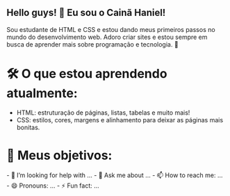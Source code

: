 ## Hello guys! 👋 Eu sou o Cainã Haniel!
Sou estudante de HTML e CSS e estou dando meus primeiros passos no mundo do desenvolvimento web. Adoro criar sites e estou sempre em busca de aprender mais sobre programação e tecnologia. 🚀


<h1>🛠️ O que estou aprendendo atualmente:</h1>

- HTML: estruturação de páginas, listas, tabelas e muito mais!
- CSS: estilos, cores, margens e alinhamento para deixar as páginas mais bonitas.
<h1>🎯 Meus objetivos:</h1>
- 🤔 I’m looking for help with ...
- 💬 Ask me about ...
- 📫 How to reach me: ...
- 😄 Pronouns: ...
- ⚡ Fun fact: ...

